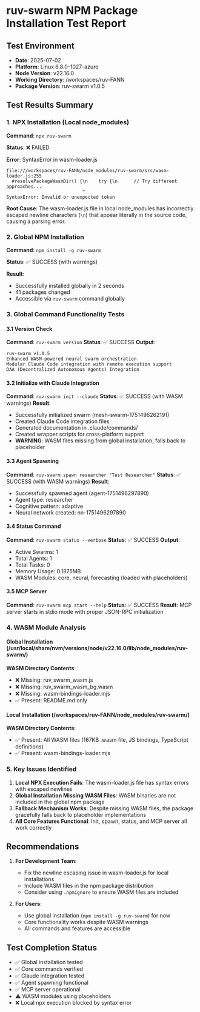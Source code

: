 # ruv-swarm NPM Package Installation Test Report

## Test Environment
- **Date**: 2025-07-02
- **Platform**: Linux 6.8.0-1027-azure
- **Node Version**: v22.16.0
- **Working Directory**: /workspaces/ruv-FANN
- **Package Version**: ruv-swarm v1.0.5

## Test Results Summary

### 1. NPX Installation (Local node_modules)
**Command**: `npx ruv-swarm`

**Status**: ❌ FAILED

**Error**: SyntaxError in wasm-loader.js
```
file:///workspaces/ruv-FANN/node_modules/ruv-swarm/src/wasm-loader.js:255
  #resolvePackageWasmDir() {\n    try {\n      // Try different approaches...
                            ^
SyntaxError: Invalid or unexpected token
```

**Root Cause**: The wasm-loader.js file in local node_modules has incorrectly escaped newline characters (`\n`) that appear literally in the source code, causing a parsing error.

### 2. Global NPM Installation
**Command**: `npm install -g ruv-swarm`

**Status**: ✅ SUCCESS (with warnings)

**Result**: 
- Successfully installed globally in 2 seconds
- 41 packages changed
- Accessible via `ruv-swarm` command globally

### 3. Global Command Functionality Tests

#### 3.1 Version Check
**Command**: `ruv-swarm version`
**Status**: ✅ SUCCESS
**Output**:
```
ruv-swarm v1.0.5
Enhanced WASM-powered neural swarm orchestration
Modular Claude Code integration with remote execution support
DAA (Decentralized Autonomous Agents) Integration
```

#### 3.2 Initialize with Claude Integration
**Command**: `ruv-swarm init --claude`
**Status**: ✅ SUCCESS (with WASM warnings)
**Result**:
- Successfully initialized swarm (mesh-swarm-1751496262191)
- Created Claude Code integration files
- Generated documentation in .claude/commands/
- Created wrapper scripts for cross-platform support
- **WARNING**: WASM files missing from global installation, falls back to placeholder

#### 3.3 Agent Spawning
**Command**: `ruv-swarm spawn researcher "Test Researcher"`
**Status**: ✅ SUCCESS (with WASM warnings)
**Result**:
- Successfully spawned agent (agent-1751496297890)
- Agent type: researcher
- Cognitive pattern: adaptive
- Neural network created: nn-1751496297890

#### 3.4 Status Command
**Command**: `ruv-swarm status --verbose`
**Status**: ✅ SUCCESS
**Output**:
- Active Swarms: 1
- Total Agents: 1
- Total Tasks: 0
- Memory Usage: 0.1875MB
- WASM Modules: core, neural, forecasting (loaded with placeholders)

#### 3.5 MCP Server
**Command**: `ruv-swarm mcp start --help`
**Status**: ✅ SUCCESS
**Result**: MCP server starts in stdio mode with proper JSON-RPC initialization

### 4. WASM Module Analysis

#### Global Installation (/usr/local/share/nvm/versions/node/v22.16.0/lib/node_modules/ruv-swarm/)
**WASM Directory Contents**:
- ❌ Missing: ruv_swarm_wasm.js
- ❌ Missing: ruv_swarm_wasm_bg.wasm
- ❌ Missing: wasm-bindings-loader.mjs
- ✅ Present: README.md only

#### Local Installation (/workspaces/ruv-FANN/node_modules/ruv-swarm/)
**WASM Directory Contents**:
- ✅ Present: All WASM files (167KB .wasm file, JS bindings, TypeScript definitions)
- ✅ Present: wasm-bindings-loader.mjs

### 5. Key Issues Identified

1. **Local NPX Execution Fails**: The wasm-loader.js file has syntax errors with escaped newlines
2. **Global Installation Missing WASM Files**: WASM binaries are not included in the global npm package
3. **Fallback Mechanism Works**: Despite missing WASM files, the package gracefully falls back to placeholder implementations
4. **All Core Features Functional**: Init, spawn, status, and MCP server all work correctly

## Recommendations

1. **For Development Team**:
   - Fix the newline escaping issue in wasm-loader.js for local installations
   - Include WASM files in the npm package distribution
   - Consider using `.npmignore` to ensure WASM files are included

2. **For Users**:
   - Use global installation (`npm install -g ruv-swarm`) for now
   - Core functionality works despite WASM warnings
   - All commands and features are accessible

## Test Completion Status
- ✅ Global installation tested
- ✅ Core commands verified
- ✅ Claude integration tested
- ✅ Agent spawning functional
- ✅ MCP server operational
- ⚠️ WASM modules using placeholders
- ❌ Local npx execution blocked by syntax error